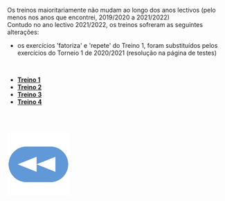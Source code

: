 Os treinos maioritariamente não mudam ao longo dos anos lectivos (pelo menos nos anos que encontrei, 2019/2020 a 2021/2022)
<br>Contudo no ano lectivo 2021/2022, os treinos sofreram as seguintes alterações:
* os exercícios 'fatoriza' e 'repete' do Treino 1, foram substituídos pelos exercícios do Torneio 1 de 2020/2021 (resolução na página de testes)

<br>

* [**Treino 1**](https://codeboard.io/projects/148692)
* [**Treino 2**](https://codeboard.io/projects/153023)
* [**Treino 3**](https://codeboard.io/projects/155406)
* [**Treino 4**](https://codeboard.io/projects/155407)

<br><br>

[![retroceder](https://raw.githubusercontent.com/David81820/Recursos-LCC/main/Rewind.png)](https://david81820.github.io/Recursos-LCC/2ano/2sem/LA2)
